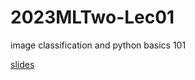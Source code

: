 # 2023MLTwo-Lec01

image classification and python basics 101

[slides](https://careful-loving-pyrite.glitch.me/)

